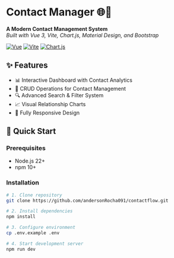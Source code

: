 # Contact Manager 🌐📇

**A Modern Contact Management System**  
*Built with Vue 3, Vite, Chart.js, Material Design, and Bootstrap*

[![Vue](https://img.shields.io/badge/Vue-3.4-4FC08D?logo=vue.js)](https://vuejs.org/)
[![Vite](https://img.shields.io/badge/Vite-4.4-646CFF?logo=vite)](https://vitejs.dev/)
[![Chart.js](https://img.shields.io/badge/Chart.js-4.0-FF6384?logo=chart.js)](https://www.chartjs.org/)

## ✨ Features
- 📊 Interactive Dashboard with Contact Analytics
- 👥 CRUD Operations for Contact Management
- 🔍 Advanced Search & Filter System
- 📈 Visual Relationship Charts
- 📱 Fully Responsive Design

## 🚀 Quick Start

### Prerequisites
- Node.js 22+
- npm 10+

### Installation
```bash
# 1. Clone repository
git clone https://github.com/andersonRocha091/contactflow.git

# 2. Install dependencies
npm install

# 3. Configure environment
cp .env.example .env

# 4. Start development server
npm run dev
